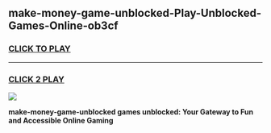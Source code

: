 
## make-money-game-unblocked-Play-Unblocked-Games-Online-ob3cf
<h3>
<a href="https://premium76.site?title=make-money-game-unblocked&ref=24A">CLICK TO PLAY</a></h3>
<hr>

<h3>
<a href="https://premium76.site?title=make-money-game-unblocked&ref=24A">CLICK 2 PLAY</a>
  
</h3>

<a href="https://premium76.site?title=make-money-game-unblocked&ref=24A"><img src="https://clearcache.store/games.png"></a>


**make-money-game-unblocked games unblocked: Your Gateway to Fun and Accessible Online Gaming**
